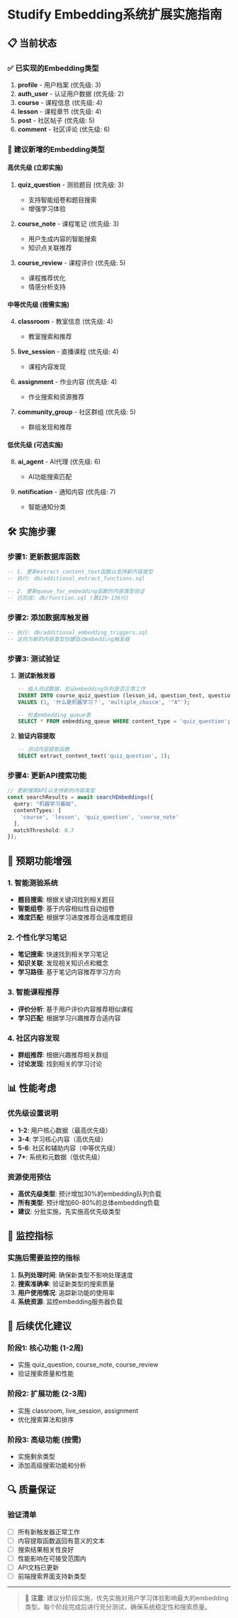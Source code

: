 # Studify Embedding系统扩展实施指南

## 📋 当前状态

### ✅ 已实现的Embedding类型
1. **profile** - 用户档案 (优先级: 3)
2. **auth_user** - 认证用户数据 (优先级: 2) 
3. **course** - 课程信息 (优先级: 4)
4. **lesson** - 课程章节 (优先级: 4)
5. **post** - 社区帖子 (优先级: 5)
6. **comment** - 社区评论 (优先级: 6)

### 🚧 建议新增的Embedding类型

#### 高优先级 (立即实施)
1. **quiz_question** - 测验题目 (优先级: 3)
   - 支持智能组卷和题目搜索
   - 增强学习体验

2. **course_note** - 课程笔记 (优先级: 3)
   - 用户生成内容的智能搜索
   - 知识点关联推荐

3. **course_review** - 课程评价 (优先级: 5)
   - 课程推荐优化
   - 情感分析支持

#### 中等优先级 (按需实施)
4. **classroom** - 教室信息 (优先级: 4)
   - 教室搜索和推荐

5. **live_session** - 直播课程 (优先级: 4)
   - 课程内容发现

6. **assignment** - 作业内容 (优先级: 4)
   - 作业搜索和资源推荐

7. **community_group** - 社区群组 (优先级: 5)
   - 群组发现和推荐

#### 低优先级 (可选实施)
8. **ai_agent** - AI代理 (优先级: 6)
   - AI功能搜索匹配

9. **notification** - 通知内容 (优先级: 7)
   - 智能通知分类

## 🛠️ 实施步骤

### 步骤1: 更新数据库函数
```sql
-- 1. 更新extract_content_text函数以支持新内容类型
-- 执行: db/additional_extract_functions.sql

-- 2. 更新queue_for_embedding函数的内容类型验证
-- 已完成: db/function.sql (第129-136行)
```

### 步骤2: 添加数据库触发器
```sql
-- 执行: db/additional_embedding_triggers.sql
-- 这将为新的内容类型创建自动embedding触发器
```

### 步骤3: 测试验证
1. **测试新触发器**
   ```sql
   -- 插入测试数据，验证embedding队列是否正常工作
   INSERT INTO course_quiz_question (lesson_id, question_text, question_type, correct_answer)
   VALUES (1, '什么是机器学习？', 'multiple_choice', '"A"');
   
   -- 检查embedding_queue表
   SELECT * FROM embedding_queue WHERE content_type = 'quiz_question';
   ```

2. **验证内容提取**
   ```sql
   -- 测试内容提取函数
   SELECT extract_content_text('quiz_question', 1);
   ```

### 步骤4: 更新API搜索功能
```typescript
// 更新搜索API以支持新的内容类型
const searchResults = await searchEmbeddings({
  query: "机器学习基础",
  contentTypes: [
    'course', 'lesson', 'quiz_question', 'course_note'
  ],
  matchThreshold: 0.7
});
```

## 🎯 预期功能增强

### 1. 智能测验系统
- **题目搜索**: 根据关键词找到相关题目
- **智能组卷**: 基于内容相似性自动组卷
- **难度匹配**: 根据学习进度推荐合适难度题目

### 2. 个性化学习笔记
- **笔记搜索**: 快速找到相关学习笔记
- **知识关联**: 发现相关知识点和概念
- **学习路径**: 基于笔记内容推荐学习方向

### 3. 智能课程推荐
- **评价分析**: 基于用户评价内容推荐相似课程
- **学习匹配**: 根据学习兴趣推荐合适内容

### 4. 社区内容发现
- **群组推荐**: 根据兴趣推荐相关群组
- **讨论发现**: 找到相关的学习讨论

## 📊 性能考虑

### 优先级设置说明
- **1-2**: 用户核心数据（最高优先级）
- **3-4**: 学习核心内容（高优先级）  
- **5-6**: 社区和辅助内容（中等优先级）
- **7+**: 系统和元数据（低优先级）

### 资源使用预估
- **高优先级类型**: 预计增加30%的embedding队列负载
- **所有类型**: 预计增加60-80%的总体embedding负载
- **建议**: 分批实施，先实施高优先级类型

## 🔧 监控指标

### 实施后需要监控的指标
1. **队列处理时间**: 确保新类型不影响处理速度
2. **搜索准确率**: 验证新类型的搜索质量
3. **用户使用情况**: 追踪新功能的使用率
4. **系统资源**: 监控embedding服务器负载

## 🚀 后续优化建议

### 阶段1: 核心功能 (1-2周)
- 实施 quiz_question, course_note, course_review
- 验证搜索质量和性能

### 阶段2: 扩展功能 (2-3周)  
- 实施 classroom, live_session, assignment
- 优化搜索算法和排序

### 阶段3: 高级功能 (按需)
- 实施剩余类型
- 添加高级搜索功能和分析

## 🔍 质量保证

### 验证清单
- [ ] 所有新触发器正常工作
- [ ] 内容提取函数返回有意义的文本
- [ ] 搜索结果相关性良好
- [ ] 性能影响在可接受范围内
- [ ] API文档已更新
- [ ] 前端搜索界面支持新类型

---

> 📝 **注意**: 建议分阶段实施，优先实施对用户学习体验影响最大的embedding类型。每个阶段完成后进行充分测试，确保系统稳定性和搜索质量。
